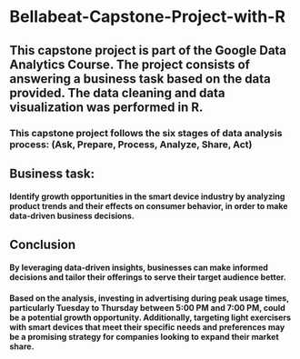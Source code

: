# Bellabeat-Capstone-Project-with-R

## This capstone project is part of the Google Data Analytics Course. The project consists of answering a business task based on the data provided. The data cleaning and data visualization was performed in R.

### This capstone project follows the six stages of data analysis process: (Ask, Prepare, Process, Analyze, Share, Act)

## Business task:
#### Identify growth opportunities in the smart device industry by analyzing product trends and their effects on consumer behavior, in order to make data-driven business decisions.

## Conclusion
#### By leveraging data-driven insights, businesses can make informed decisions and tailor their offerings to serve their target audience better. 
#### Based on the analysis, investing in advertising during peak usage times, particularly Tuesday to Thursday between 5:00 PM and 7:00 PM, could be a potential growth opportunity. Additionally, targeting light exercisers with smart devices that meet their specific needs and preferences may be a promising strategy for companies looking to expand their market share.
